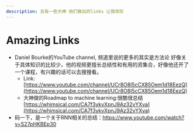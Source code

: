 ```yaml
---
description: 总有一些大神 他们做出的links 让我惊叹
---
```


# Amazing Links

* Daniel Bourke的YouTube channel, 频道里说的更多的其实是方法论 好像关于具体知识的比较少，他的视频更擅长总结性和有用的资集合，好像他还开了一个课程，有兴趣的话可以去搜搜看。
  * Link:[https://www.youtube.com/channel/UCr8O8l5cCX85Oem1d18EezQ](https://www.youtube.com/channel/UCr8O8l5cCX85Oem1d18EezQ)
  * 大神做的Roadmap to machine learning:很酷很总结[https://whimsical.com/CA7f3ykvXpnJ9Az32vYXva](https://whimsical.com/CA7f3ykvXpnJ9Az32vYXva)
* 码一下，是一个关于RNN相关的总结：[https://www.youtube.com/watch?v=S27pHKBEp30 ](https://www.youtube.com/watch?v=S27pHKBEp30)

